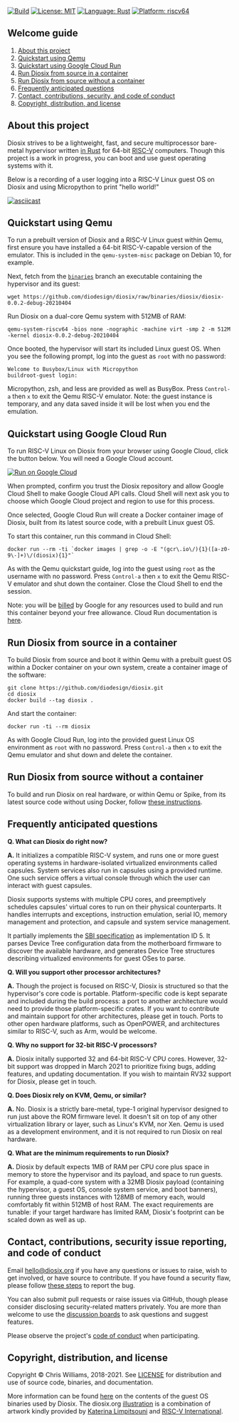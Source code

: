 [![Build](https://github.com/diodesign/diosix/workflows/Build/badge.svg)](https://github.com/diodesign/diosix/actions?query=workflow%3A%22Build%22) [![License: MIT](https://img.shields.io/github/license/diodesign/diosix)](https://github.com/diodesign/diosix/blob/main/LICENSE) [![Language: Rust](https://img.shields.io/badge/language-rust-yellow.svg)](https://www.rust-lang.org/) [![Platform: riscv64](https://img.shields.io/badge/platform-riscv64-lightblue.svg)](https://riscv.org/)

## Welcome guide

1. [About this project](#intro)
1. [Quickstart using Qemu](#qemu)
1. [Quickstart using Google Cloud Run](#cloudrun)
1. [Run Diosix from source in a container](#container)
1. [Run Diosix from source without a container](#nocontainer)
1. [Frequently anticipated questions](#faq)
1. [Contact, contributions, security, and code of conduct](#contact)
1. [Copyright, distribution, and license](#copyright)

## About this project <a name="intro"></a>

Diosix strives to be a lightweight, fast, and secure multiprocessor bare-metal hypervisor written [in Rust](https://www.rust-lang.org/) for 64-bit [RISC-V](https://riscv.org/) computers. Though this project is a work in progress, you can boot and use guest operating systems with it.

Below is a recording of a user logging into a RISC-V Linux guest OS on Diosix and using Micropython to print "hello world!"

[![asciicast](https://asciinema.org/a/395307.svg)](https://asciinema.org/a/395307)

## Quickstart using Qemu <a name="qemu"></a>

To run a prebuilt version of Diosix and a RISC-V Linux guest within Qemu, first ensure you have installed a 64-bit RISC-V-capable version of the emulator. This is included in the `qemu-system-misc` package on Debian 10, for example.

Next, fetch from the [`binaries`](https://github.com/diodesign/diosix/tree/binaries) branch an executable containing the hypervisor and its guest:

```
wget https://github.com/diodesign/diosix/raw/binaries/diosix/diosix-0.0.2-debug-20210404
```

Run Diosix on a dual-core Qemu system with 512MB of RAM:

```
qemu-system-riscv64 -bios none -nographic -machine virt -smp 2 -m 512M -kernel diosix-0.0.2-debug-20210404
```

Once booted, the hypervisor will start its included Linux guest OS. When you see the following prompt, log into the guest as `root` with no password:

```
Welcome to Busybox/Linux with Micropython
buildroot-guest login: 
```

Micropython, zsh, and less are provided as well as BusyBox. Press `Control-a` then `x` to exit the Qemu RISC-V emulator. Note: the guest instance is temporary, and any data saved inside it will be lost when you end the emulation.

## Quickstart using Google Cloud Run <a name="cloudrun"></a>

To run RISC-V Linux on Diosix from your browser using Google Cloud, click the button below. You will need a Google Cloud account.

[![Run on Google Cloud](https://deploy.cloud.run/button.svg)](https://deploy.cloud.run?git_repo=https://github.com/diodesign/diosix)

When prompted, confirm you trust the Diosix repository and allow Google Cloud Shell to make Google Cloud API calls. Cloud Shell will next ask you to choose which Google Cloud project and region to use for this process.

Once selected, Google Cloud Run will create a Docker container image of Diosix, built from its latest source code, with a prebuilt Linux guest OS.

To start this container, run this command in Cloud Shell:

```
docker run --rm -ti `docker images | grep -o -E "(gcr\.io\/){1}([a-z0-9\-]+)\/(diosix){1}"`
```

As with the Qemu quickstart guide, log into the guest using `root` as the username with no password. Press `Control-a` then `x` to exit the Qemu RISC-V emulator and shut down the container. Close the Cloud Shell to end the session.

Note: you will be [billed](https://cloud.google.com/run/pricing) by Google for any resources used to build and run this container beyond your free allowance. Cloud Run documentation is [here](https://cloud.google.com/run).

## Run Diosix from source in a container <a name="run"></a>

To build Diosix from source and boot it within Qemu with a prebuilt guest OS within a Docker container on your own system, create a container image of the software:

```
git clone https://github.com/diodesign/diosix.git
cd diosix
docker build --tag diosix .
```

And start the container:

```
docker run -ti --rm diosix
```

As with Google Cloud Run, log into the provided guest Linux OS environment as `root` with no password. Press `Control-a` then `x` to exit the Qemu emulator and shut down and delete the container.

## Run Diosix from source without a container <a name="nocontainer"></a>

To build and run Diosix on real hardware, or within Qemu or Spike, from its latest source code without using Docker, follow [these instructions](docs/running.md).

## Frequently anticipated questions <a name="faq"></a> <a name="todo"></a>

**Q. What can Diosix do right now?**

**A.** It initializes a compatible RISC-V system, and runs one or more guest operating systems in hardware-isolated virtualized environments called capsules. System services also run in capsules using a provided runtime. One such service offers a virtual console through which the user can interact with guest capsules.

Diosix supports systems with multiple CPU cores, and preemptively schedules capsules' virtual cores to run on their physical counterparts. It handles interrupts and exceptions, instruction emulation, serial IO, memory management and protection, and capsule and system service management.

It partially implements the [SBI specification](https://github.com/riscv/riscv-sbi-doc/blob/master/riscv-sbi.adoc) as implementation ID 5. It parses Device Tree configuration data from the motherboard firmware to discover the available hardware, and generates Device Tree structures describing virtualized environments for guest OSes to parse.

**Q. Will you support other processor architectures?**

**A.** Though the project is focused on RISC-V, Diosix is structured so that the hypervisor's core code is portable. Platform-specific code is kept separate and included during the build process: a port to another architecture would need to provide those platform-specific crates. If you want to contribute and maintain support for other architectures, please get in touch. Ports to other open hardware platforms, such as OpenPOWER, and architectures similar to RISC-V, such as Arm, would be welcome.

**Q. Why no support for 32-bit RISC-V processors?**

**A.** Diosix initally supported 32 and 64-bit RISC-V CPU cores. However, 32-bit support was dropped in March 2021 to prioritize fixing bugs, adding features, and updating documentation. If you wish to maintain RV32 support for Diosix, please get in touch.

**Q. Does Diosix rely on KVM, Qemu, or similar?**

**A.** No. Diosix is a strictly bare-metal, type-1 original hypervisor designed to run just above the ROM firmware level. It doesn't sit on top of any other virtualization library or layer, such as Linux's KVM, nor Xen. Qemu is used as a development environment, and it is not required to run Diosix on real hardware.

**Q. What are the minimum requirements to run Diosix?**

**A.** Diosix by default expects 1MB of RAM per CPU core plus space in memory to store the hypervisor and its payload, and space to run guests. For example, a quad-core system with a 32MB Diosix payload (containing the hypervisor, a guest OS, console system service, and boot banners), running three guests instances with 128MB of memory each, would comfortably fit within 512MB of host RAM. The exact requirements are tunable: if your target hardware has limited RAM, Diosix's footprint can be scaled down as well as up.

## Contact, contributions, security issue reporting, and code of conduct <a name="contact"></a>

Email [hello@diosix.org](mailto:hello@diosix.org) if you have any questions or issues to raise, wish to get involved, or have source to contribute. If you have found a security flaw, please follow [these steps](docs/security.md) to report the bug.

You can also submit pull requests or raise issues via GitHub, though please consider disclosing security-related matters privately. You are more than welcome to use the [discussion boards](https://github.com/diodesign/diosix/discussions/) to ask questions and suggest features.

Please observe the project's [code of conduct](docs/conduct.md) when participating.

## Copyright, distribution, and license <a name="copyright"></a>

Copyright &copy; Chris Williams, 2018-2021. See [LICENSE](https://github.com/diodesign/diosix/blob/main/LICENSE) for distribution and use of source code, binaries, and documentation.

More information can be found [here](https://github.com/diodesign/diosix/blob/binaries/README.md) on the contents of the guest OS binaries used by Diosix. The diosix.org [illustration](docs/logo.png) is a combination of artwork kindly provided by [Katerina Limpitsouni](https://undraw.co/license) and [RISC-V International](https://riscv.org/about/risc-v-branding-guidelines/).
